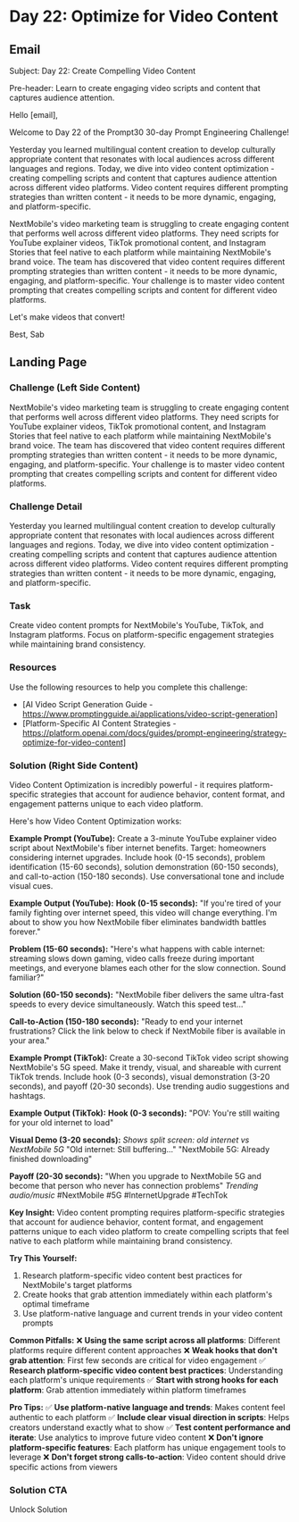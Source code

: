 # Day 22: Optimize for Video Content

## Email
Subject: Day 22: Create Compelling Video Content

Pre-header: Learn to create engaging video scripts and content that captures audience attention.

Hello [email],

Welcome to Day 22 of the Prompt30 30-day Prompt Engineering Challenge!

Yesterday you learned multilingual content creation to develop culturally appropriate content that resonates with local audiences across different languages and regions. Today, we dive into video content optimization - creating compelling scripts and content that captures audience attention across different video platforms. Video content requires different prompting strategies than written content - it needs to be more dynamic, engaging, and platform-specific.

NextMobile's video marketing team is struggling to create engaging content that performs well across different video platforms. They need scripts for YouTube explainer videos, TikTok promotional content, and Instagram Stories that feel native to each platform while maintaining NextMobile's brand voice. The team has discovered that video content requires different prompting strategies than written content - it needs to be more dynamic, engaging, and platform-specific. Your challenge is to master video content prompting that creates compelling scripts and content for different video platforms.

Let's make videos that convert!

Best, Sab

## Landing Page

### Challenge (Left Side Content)
NextMobile's video marketing team is struggling to create engaging content that performs well across different video platforms. They need scripts for YouTube explainer videos, TikTok promotional content, and Instagram Stories that feel native to each platform while maintaining NextMobile's brand voice. The team has discovered that video content requires different prompting strategies than written content - it needs to be more dynamic, engaging, and platform-specific. Your challenge is to master video content prompting that creates compelling scripts and content for different video platforms.

### Challenge Detail
Yesterday you learned multilingual content creation to develop culturally appropriate content that resonates with local audiences across different languages and regions. Today, we dive into video content optimization - creating compelling scripts and content that captures audience attention across different video platforms. Video content requires different prompting strategies than written content - it needs to be more dynamic, engaging, and platform-specific.

### Task
Create video content prompts for NextMobile's YouTube, TikTok, and Instagram platforms. Focus on platform-specific engagement strategies while maintaining brand consistency.

### Resources
Use the following resources to help you complete this challenge:
- [AI Video Script Generation Guide - https://www.promptingguide.ai/applications/video-script-generation]
- [Platform-Specific AI Content Strategies - https://platform.openai.com/docs/guides/prompt-engineering/strategy-optimize-for-video-content]

### Solution (Right Side Content)
Video Content Optimization is incredibly powerful - it requires platform-specific strategies that account for audience behavior, content format, and engagement patterns unique to each video platform.

Here's how Video Content Optimization works:

**Example Prompt (YouTube):**
Create a 3-minute YouTube explainer video script about NextMobile's fiber internet benefits. Target: homeowners considering internet upgrades. Include hook (0-15 seconds), problem identification (15-60 seconds), solution demonstration (60-150 seconds), and call-to-action (150-180 seconds). Use conversational tone and include visual cues.

**Example Output (YouTube):**
**Hook (0-15 seconds):**
"If you're tired of your family fighting over internet speed, this video will change everything. I'm about to show you how NextMobile fiber eliminates bandwidth battles forever."

**Problem (15-60 seconds):**
"Here's what happens with cable internet: streaming slows down gaming, video calls freeze during important meetings, and everyone blames each other for the slow connection. Sound familiar?"

**Solution (60-150 seconds):**
"NextMobile fiber delivers the same ultra-fast speeds to every device simultaneously. Watch this speed test..."

**Call-to-Action (150-180 seconds):**
"Ready to end your internet frustrations? Click the link below to check if NextMobile fiber is available in your area."

**Example Prompt (TikTok):**
Create a 30-second TikTok video script showing NextMobile's 5G speed. Make it trendy, visual, and shareable with current TikTok trends. Include hook (0-3 seconds), visual demonstration (3-20 seconds), and payoff (20-30 seconds). Use trending audio suggestions and hashtags.

**Example Output (TikTok):**
**Hook (0-3 seconds):**
"POV: You're still waiting for your old internet to load"

**Visual Demo (3-20 seconds):**
*Shows split screen: old internet vs NextMobile 5G*
"Old internet: Still buffering..."
"NextMobile 5G: Already finished downloading"

**Payoff (20-30 seconds):**
"When you upgrade to NextMobile 5G and become that person who never has connection problems"
*Trending audio/music*
#NextMobile #5G #InternetUpgrade #TechTok

**Key Insight:**
Video content prompting requires platform-specific strategies that account for audience behavior, content format, and engagement patterns unique to each video platform to create compelling scripts that feel native to each platform while maintaining brand consistency.

**Try This Yourself:**
1. Research platform-specific video content best practices for NextMobile's target platforms
2. Create hooks that grab attention immediately within each platform's optimal timeframe
3. Use platform-native language and current trends in your video content prompts

**Common Pitfalls:**
❌ **Using the same script across all platforms**: Different platforms require different content approaches
❌ **Weak hooks that don't grab attention**: First few seconds are critical for video engagement
✅ **Research platform-specific video content best practices**: Understanding each platform's unique requirements
✅ **Start with strong hooks for each platform**: Grab attention immediately within platform timeframes

**Pro Tips:**
✅ **Use platform-native language and trends**: Makes content feel authentic to each platform
✅ **Include clear visual direction in scripts**: Helps creators understand exactly what to show
✅ **Test content performance and iterate**: Use analytics to improve future video content
❌ **Don't ignore platform-specific features**: Each platform has unique engagement tools to leverage
❌ **Don't forget strong calls-to-action**: Video content should drive specific actions from viewers

### Solution CTA
Unlock Solution 